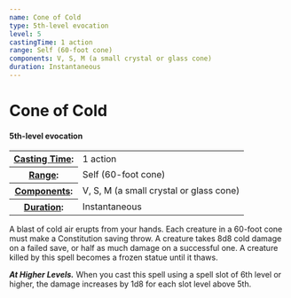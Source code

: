 ```yaml
---
name: Cone of Cold
type: 5th-level evocation
level: 5
castingTime: 1 action
range: Self (60-foot cone)
components: V, S, M (a small crystal or glass cone)
duration: Instantaneous
---
```


Cone of Cold
============

#### 5th-level evocation

<table cellspacing="0" class="statBlock"><tbody><tr><th><a href="/srd/spellcasting/castingASpell.htm#castingtime">Casting Time</a>:</th><td>1 action</td></tr><tr><th><a href="/srd/spellcasting/castingASpell.htm#range">Range</a>:</th><td>Self (60-foot cone)</td></tr><tr><th><a href="/srd/spellcasting/castingASpell.htm#components">Components</a>:</th><td>V, S, M (a small crystal or glass cone)</td></tr><tr><th><a href="/srd/spellcasting/castingASpell.htm#duration">Duration</a>:</th><td>Instantaneous</td></tr></tbody></table>

A blast of cold air erupts from your hands. Each creature in a 60-foot cone must make a Constitution saving throw. A creature takes 8d8 cold damage on a failed save, or half as much damage on a successful one. A creature killed by this spell becomes a frozen statue until it thaws.

_**At Higher Levels.**_ When you cast this spell using a spell slot of 6th level or higher, the damage increases by 1d8 for each slot level above 5th.
